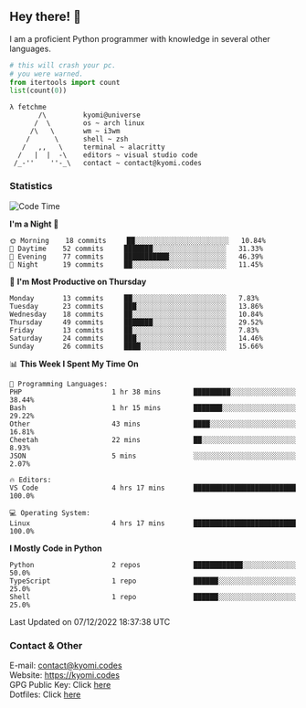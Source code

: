 ## Hey there! 👋
I am a proficient Python programmer with knowledge in several other languages.

```py
# this will crash your pc.
# you were warned.
from itertools import count
list(count(0))
```

```
λ fetchme
       /\         kyomi@universe
      /  \        os ~ arch linux
     /\   \       wm ~ i3wm
    /      \      shell ~ zsh
   /   ,,   \     terminal ~ alacritty
  /   |  |  -\    editors ~ visual studio code
 /_-''    ''-_\   contact ~ contact@kyomi.codes
```

### Statistics
<!--START_SECTION:waka-->
![Code Time](http://img.shields.io/badge/Code%20Time-32%20hrs%204%20mins-blue)

**I'm a Night 🦉** 

```text
🌞 Morning    18 commits     ██░░░░░░░░░░░░░░░░░░░░░░░   10.84% 
🌆 Daytime    52 commits     ███████░░░░░░░░░░░░░░░░░░   31.33% 
🌃 Evening    77 commits     ███████████░░░░░░░░░░░░░░   46.39% 
🌙 Night      19 commits     ██░░░░░░░░░░░░░░░░░░░░░░░   11.45%

```
📅 **I'm Most Productive on Thursday** 

```text
Monday       13 commits     ██░░░░░░░░░░░░░░░░░░░░░░░   7.83% 
Tuesday      23 commits     ███░░░░░░░░░░░░░░░░░░░░░░   13.86% 
Wednesday    18 commits     ██░░░░░░░░░░░░░░░░░░░░░░░   10.84% 
Thursday     49 commits     ███████░░░░░░░░░░░░░░░░░░   29.52% 
Friday       13 commits     ██░░░░░░░░░░░░░░░░░░░░░░░   7.83% 
Saturday     24 commits     ███░░░░░░░░░░░░░░░░░░░░░░   14.46% 
Sunday       26 commits     ████░░░░░░░░░░░░░░░░░░░░░   15.66%

```


📊 **This Week I Spent My Time On** 

```text
💬 Programming Languages: 
PHP                      1 hr 38 mins        █████████░░░░░░░░░░░░░░░░   38.44% 
Bash                     1 hr 15 mins        ███████░░░░░░░░░░░░░░░░░░   29.22% 
Other                    43 mins             ████░░░░░░░░░░░░░░░░░░░░░   16.81% 
Cheetah                  22 mins             ██░░░░░░░░░░░░░░░░░░░░░░░   8.93% 
JSON                     5 mins              ░░░░░░░░░░░░░░░░░░░░░░░░░   2.07%

🔥 Editors: 
VS Code                  4 hrs 17 mins       █████████████████████████   100.0%

💻 Operating System: 
Linux                    4 hrs 17 mins       █████████████████████████   100.0%

```

**I Mostly Code in Python** 

```text
Python                   2 repos             ████████████░░░░░░░░░░░░░   50.0% 
TypeScript               1 repo              ██████░░░░░░░░░░░░░░░░░░░   25.0% 
Shell                    1 repo              ██████░░░░░░░░░░░░░░░░░░░   25.0%

```



 Last Updated on 07/12/2022 18:37:38 UTC
<!--END_SECTION:waka-->

### Contact & Other
E-mail: contact@kyomi.codes<br>
Website: https://kyomi.codes<br>
GPG Public Key: Click [here](https://github.com/bitterteriyaki.gpg)<br>
Dotfiles: Click [here](https://github.com/bitterteriyaki/dotfiles)

